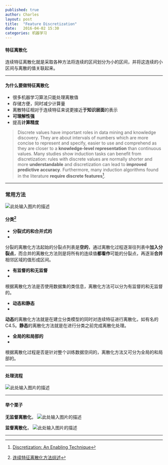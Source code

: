 ```yaml
---
published: true
author: Charles
layout: post
title:  "Feature Discretization"
date:   2016-04-02 15:30
categories: 机器学习
---
```


#### 特征离散化
连续特征离散化就是采取各种方法将连续的区间划分为小的区间，并将这连续的小区间与离散的值关联起来。


----------


#### 为什么要做特征离散化

 - 很多机器学习算法只能处理离散值
 - 存储方便，同时减少计算量
 - 离散特征相对于连续特征来说更接近**于知识层面**的表示
 - **可理解性强**
 - 提高**计算精度**
 
> Discrete values have important roles in data mining and knowledge discovery. They are about intervals
of numbers which are more concise to represent and specify, easier to use and comprehend as they are closer to a **knowledge-level representation** than continuous values. Many studies show induction tasks can benefit from discretization: rules with discrete values are normally shorter and more **understandable** and discretization can lead to **improved predictive accuracy**. Furthermore, many induction algorithms found in the literature **require discrete features**[^1].


----------


### 常用方法
![此处输入图片的描述][1]

#### 分类[^2]
- **分裂式的和合并式的**
- 
分裂的离散化方法起始的分裂点列表是**空的**，通过离散化过程逐渐往列表中**加入分裂点**，而合并的离散化方法则是将所有的连续值**都看作**可能的分裂点，再逐渐**合并**相邻区域的值形成区间。

- **有监督的和无监督**
- 
根据离散化方法是否使用数据集的类信息，离散化方法可以分为有监督的和无监督的。

- **动态和静态**
- 
**动态**的离散化方法就是在建立分类模型的同时对连续特征进行离散化，如有名的 C4.5。**静态**的离散化方法就是在进行分类之前完成离散化处理。

- **全局的和局部的**
- 
根据离散化过程是否是针对整个训练数据空间的，离散化方法又可分为全局的和局部的。


----------


#### 处理流程

![此处输入图片的描述][2]


----------

#### 举个栗子
**无监督离散化**，
![此处输入图片的描述][3]

**监督离散化**，
![此处输入图片的描述][4]


----------


[^1]: [Discretization: An Enabling Technique](http://sci2s.ugr.es/keel/pdf/algorithm/articulo/liu1-2.pdf)
[^2]: [连续特征离散化方法综述](http://www.go-gddq.com/down/2012-03/12031520159066.pdf)

  [1]: http://7xjbdi.com1.z0.glb.clouddn.com/Feature%20Discretization1.png
  [2]: http://7xjbdi.com1.z0.glb.clouddn.com/2016-04-08_194451.png
  [3]: http://7xjbdi.com1.z0.glb.clouddn.com/binning.png
  [4]: http://7xjbdi.com1.z0.glb.clouddn.com/entropy.png